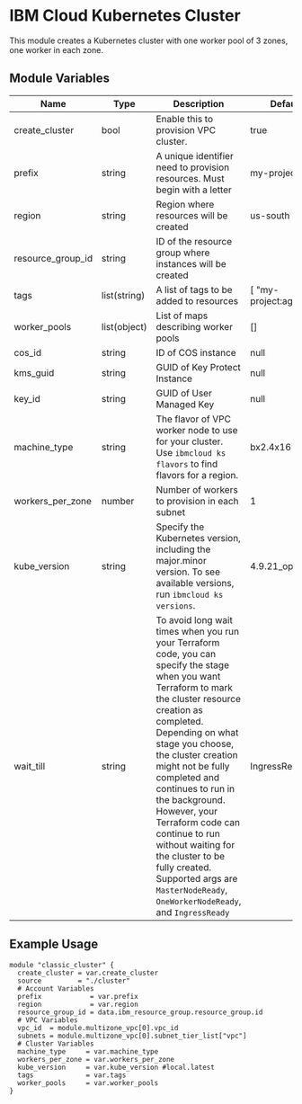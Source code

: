 # IBM Cloud Kubernetes Cluster

This module creates a Kubernetes cluster with one worker pool of 3 zones, one worker in each zone.

## Module Variables

Name                    | Type         | Description                                                                                                   | Default
----------------------- | ------------ | ------------------------------------------------------------------------------------------------------------- | ----------------------
create_cluster          | bool         | Enable this to provision VPC cluster. | true
prefix                  | string       | A unique identifier need to provision resources. Must begin with a letter | my-project
region                  | string       | Region where resources will be created | us-south
resource_group_id       | string       | ID of the resource group where instances will be created | 
tags                    | list(string) | A list of tags to be added to resources   | [ "my-project:agent" ]
worker_pools            | list(object) | List of maps describing worker pools       | []
cos_id | string         | ID of COS instance | null
kms_guid       | string       | GUID of Key Protect Instance    | null
key_id | string | GUID of User Managed Key | null
machine_type | string | The flavor of VPC worker node to use for your cluster. Use `ibmcloud ks flavors` to find flavors for a region. | bx2.4x16
workers_per_zone | number | Number of workers to provision in each subnet | 1
kube_version | string | Specify the Kubernetes version, including the major.minor version. To see available versions, run `ibmcloud ks versions`. | 4.9.21_openshift
wait_till | string | To avoid long wait times when you run your Terraform code, you can specify the stage when you want Terraform to mark the cluster resource creation as completed. Depending on what stage you choose, the cluster creation might not be fully completed and continues to run in the background. However, your Terraform code can continue to run without waiting for the cluster to be fully created. Supported args are `MasterNodeReady`, `OneWorkerNodeReady`, and `IngressReady` | IngressReady


## Example Usage

```hcl-terraform
module "classic_cluster" {
  create_cluster = var.create_cluster
  source         = "./cluster"
  # Account Variables
  prefix            = var.prefix
  region            = var.region
  resource_group_id = data.ibm_resource_group.resource_group.id
  # VPC Variables
  vpc_id  = module.multizone_vpc[0].vpc_id
  subnets = module.multizone_vpc[0].subnet_tier_list["vpc"]
  # Cluster Variables
  machine_type     = var.machine_type
  workers_per_zone = var.workers_per_zone
  kube_version     = var.kube_version #local.latest
  tags             = var.tags
  worker_pools     = var.worker_pools
}
```
